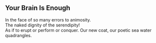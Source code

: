 Your Brain Is Enough
--------------------
In the face of so many errors to animosity.  
The naked dignity of the serendipity!  
As if to erupt or perform or conquer. Our new coat, our poetic sea water quadrangles.  
